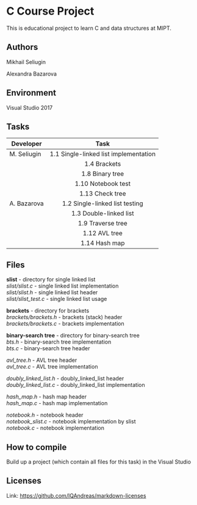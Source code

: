 # C Course Project

This is educational project to learn C and data structures at MIPT.

## Authors

Mikhail Seliugin

Alexandra Bazarova

## Environment

Visual Studio 2017

## Tasks

| Developer      | Task                                    |
| -------------- |:---------------------------------------:|
| M. Seliugin    | 1.1 Single-linked list implementation 
|                | 1.4 Brackets                            |
|                | 1.8 Binary tree                         |
|                | 1.10 Notebook test                      |
|                | 1.13 Check tree                         |
| A. Bazarova    | 1.2 Single-linked list testing          |
|                | 1.3 Double-linked list                  |
|                | 1.9 Traverse tree                       |
|                | 1.12 AVL tree                           |
|                | 1.14 Hash map                           |



## Files

**slist** - directory for single linked list  
*slist/slist.c* - single linked list implementation  
*slist/slist.h* - single linked list header  
*slist/slist_test.c* - single linked list usage

**brackets** - directory for brackets  
*brackets/brackets.h* - brackets (stack) header  
*brackets/brackets.с* - brackets implementation  

**binary-search tree** -  directory for binary-search tree  
*bts.h* - binary-search tree implementation  
*bts.c* - binary-search tree header  

*avl_tree.h* - AVL tree header  
*avl_tree.c* - AVL tree implementation

*doubly_linked_list.h* - doubly_linked_list header  
*doubly_linked_list.c* - doubly_linked_list implementation

*hash_map.h* - hash map header  
*hash_map.с* - hash map implementation

*notebook.h* - notebook header  
*notebook_slist.c* - notebook implementation by slist  
*notebook.c* - notebook implementation

## How to compile

Build up a project (which contain all files for this task)  in the Visual Studio

## Licenses

Link: https://github.com/IQAndreas/markdown-licenses
